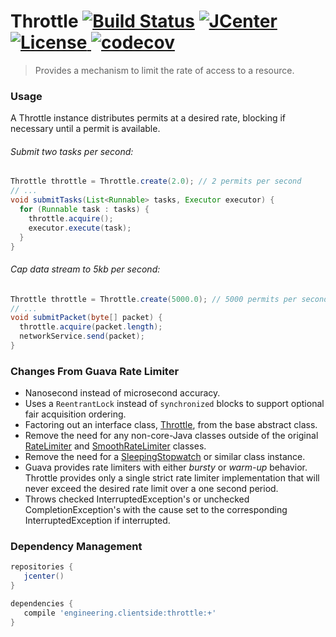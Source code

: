# Throttle [![Build Status](https://travis-ci.org/client-side/throttle.svg)](https://travis-ci.org/client-side/throttle) [![JCenter](https://api.bintray.com/packages/client-side/clients/throttle/images/download.svg) ](https://bintray.com/client-side/clients/throttle/_latestVersion) [![License](http://img.shields.io/badge/license-Apache--2-blue.svg?style=flat) ](http://www.apache.org/licenses/LICENSE-2.0) [![codecov](https://codecov.io/gh/client-side/throttle/branch/master/graph/badge.svg)](https://codecov.io/gh/client-side/throttle)

>Provides a mechanism to limit the rate of access to a resource.

### Usage

A Throttle instance distributes permits at a desired rate, blocking if necessary until a permit is available.

###### Submit two tasks per second:

```java
Throttle throttle = Throttle.create(2.0); // 2 permits per second
// ...
void submitTasks(List<Runnable> tasks, Executor executor) {
  for (Runnable task : tasks) {
    throttle.acquire();
    executor.execute(task);
  }
}
```

###### Cap data stream to 5kb per second:

```java
Throttle throttle = Throttle.create(5000.0); // 5000 permits per second
// ...
void submitPacket(byte[] packet) {
  throttle.acquire(packet.length);
  networkService.send(packet);
}
```

### Changes From Guava Rate Limiter
* Nanosecond instead of microsecond accuracy.
* Uses a `ReentrantLock` instead of `synchronized` blocks to support optional fair acquisition ordering.
* Factoring out an interface class, [Throttle](src/main/java/engineering/clientside/throttle/Throttle.java#L83), from the base abstract class.
* Remove the need for any non-core-Java classes outside of the original [RateLimiter](https://github.com/google/guava/blob/master/guava/src/com/google/common/util/concurrent/RateLimiter.java) and [SmoothRateLimiter](https://github.com/google/guava/blob/master/guava/src/com/google/common/util/concurrent/SmoothRateLimiter.java) classes.
* Remove the need for a [SleepingStopwatch](https://github.com/google/guava/blob/master/guava/src/com/google/common/util/concurrent/RateLimiter.java#L395) or similar class instance.
* Guava provides rate limiters with either _bursty_ or _warm-up_ behavior. Throttle provides only a single strict rate limiter implementation that will never exceed the desired rate limit over a one second period.
* Throws checked InterruptedException's or unchecked CompletionException's with the cause set to the corresponding InterruptedException if interrupted.

### Dependency Management
```groovy
repositories {
   jcenter()
}

dependencies {
   compile 'engineering.clientside:throttle:+'
}
```
